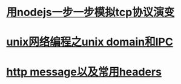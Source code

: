 # [用nodejs一步一步模拟tcp协议演变](./mytcp.md)
<!-- # [分布式系统基本原理](./distributed_principle.md) -->
# [unix网络编程之unix domain和IPC](./socket_unix.md)
# [http message以及常用headers](./http_headers.md)

